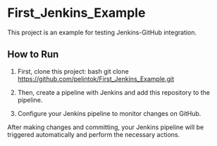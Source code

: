 # First_Jenkins_Example

This project is an example for testing Jenkins-GitHub integration.

## How to Run

1. First, clone this project:
  bash
  git clone https://github.com/pelintok/First_Jenkins_Example.git

2. Then, create a pipeline with Jenkins and add this repository to the pipeline.

3. Configure your Jenkins pipeline to monitor changes on GitHub.

After making changes and committing, your Jenkins pipeline will be triggered automatically and perform the necessary actions.

